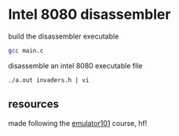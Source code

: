 # Intel 8080 disassembler

build the disassembler executable
```bash
gcc main.c
```

disassemble an intel 8080 executable file
```
./a.out invaders.h | vi
```

## resources
made following the [emulator101](http://www.emulator101.com/) course, hf!
